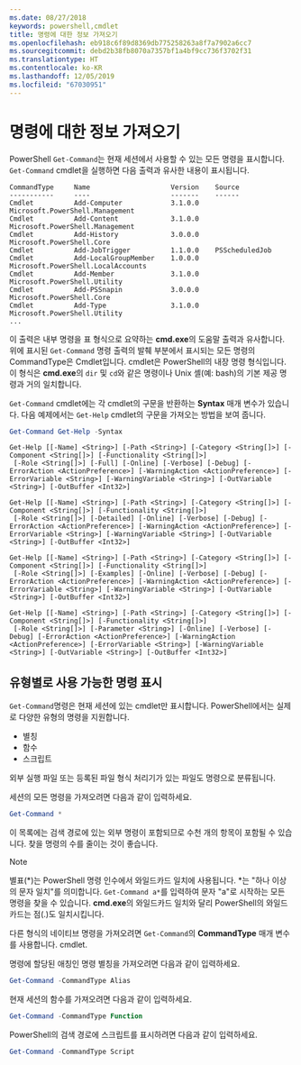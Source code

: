 ```yaml
---
ms.date: 08/27/2018
keywords: powershell,cmdlet
title: 명령에 대한 정보 가져오기
ms.openlocfilehash: eb918c6f89d8369db775258263a8f7a7902a6cc7
ms.sourcegitcommit: debd2b38fb8070a7357bf1a4bf9cc736f3702f31
ms.translationtype: HT
ms.contentlocale: ko-KR
ms.lasthandoff: 12/05/2019
ms.locfileid: "67030951"
---
```

# <a name="getting-information-about-commands"></a>명령에 대한 정보 가져오기

PowerShell `Get-Command`는 현재 세션에서 사용할 수 있는 모든 명령을 표시합니다.
`Get-Command` cmdlet을 실행하면 다음 출력과 유사한 내용이 표시됩니다.

```output
CommandType     Name                    Version    Source
-----------     ----                    -------    ------
Cmdlet          Add-Computer            3.1.0.0    Microsoft.PowerShell.Management
Cmdlet          Add-Content             3.1.0.0    Microsoft.PowerShell.Management
Cmdlet          Add-History             3.0.0.0    Microsoft.PowerShell.Core
Cmdlet          Add-JobTrigger          1.1.0.0    PSScheduledJob
Cmdlet          Add-LocalGroupMember    1.0.0.0    Microsoft.PowerShell.LocalAccounts
Cmdlet          Add-Member              3.1.0.0    Microsoft.PowerShell.Utility
Cmdlet          Add-PSSnapin            3.0.0.0    Microsoft.PowerShell.Core
Cmdlet          Add-Type                3.1.0.0    Microsoft.PowerShell.Utility
...
```

이 출력은 내부 명령을 표 형식으로 요약하는 **cmd.exe**의 도움말 출력과 유사합니다. 위에 표시된 `Get-Command` 명령 출력의 발췌 부분에서 표시되는 모든 명령의 CommandType은 Cmdlet입니다. cmdlet은 PowerShell의 내장 명령 형식입니다. 이 형식은 **cmd.exe**의 `dir` 및 `cd`와 같은 명령이나 Unix 셸(예: bash)의 기본 제공 명령과 거의 일치합니다.

`Get-Command` cmdlet에는 각 cmdlet의 구문을 반환하는 **Syntax** 매개 변수가 있습니다. 다음 예제에서는 `Get-Help` cmdlet의 구문을 가져오는 방법을 보여 줍니다.

```powershell
Get-Command Get-Help -Syntax
```

```output
Get-Help [[-Name] <String>] [-Path <String>] [-Category <String[]>] [-Component <String[]>] [-Functionality <String[]>]
 [-Role <String[]>] [-Full] [-Online] [-Verbose] [-Debug] [-ErrorAction <ActionPreference>] [-WarningAction <ActionPreference>] [-ErrorVariable <String>] [-WarningVariable <String>] [-OutVariable <String>] [-OutBuffer <Int32>]

Get-Help [[-Name] <String>] [-Path <String>] [-Category <String[]>] [-Component <String[]>] [-Functionality <String[]>]
 [-Role <String[]>] [-Detailed] [-Online] [-Verbose] [-Debug] [-ErrorAction <ActionPreference>] [-WarningAction <ActionPreference>] [-ErrorVariable <String>] [-WarningVariable <String>] [-OutVariable <String>] [-OutBuffer <Int32>]

Get-Help [[-Name] <String>] [-Path <String>] [-Category <String[]>] [-Component <String[]>] [-Functionality <String[]>]
 [-Role <String[]>] [-Examples] [-Online] [-Verbose] [-Debug] [-ErrorAction <ActionPreference>] [-WarningAction <ActionPreference>] [-ErrorVariable <String>] [-WarningVariable <String>] [-OutVariable <String>] [-OutBuffer <Int32>]

Get-Help [[-Name] <String>] [-Path <String>] [-Category <String[]>] [-Component <String[]>] [-Functionality <String[]>]
 [-Role <String[]>] [-Parameter <String>] [-Online] [-Verbose] [-Debug] [-ErrorAction <ActionPreference>] [-WarningAction <ActionPreference>] [-ErrorVariable <String>] [-WarningVariable <String>] [-OutVariable <String>] [-OutBuffer <Int32>]
```

## <a name="displaying-available-command-by-type"></a>유형별로 사용 가능한 명령 표시

`Get-Command`명령은 현재 세션에 있는 cmdlet만 표시합니다. PowerShell에서는 실제로 다양한 유형의 명령을 지원합니다.

- 별칭
- 함수
- 스크립트

외부 실행 파일 또는 등록된 파일 형식 처리기가 있는 파일도 명령으로 분류됩니다.

세션의 모든 명령을 가져오려면 다음과 같이 입력하세요.

```powershell
Get-Command *
```

이 목록에는 검색 경로에 있는 외부 명령이 포함되므로 수천 개의 항목이 포함될 수 있습니다.
찾을 명령의 수를 줄이는 것이 좋습니다.

> [!NOTE]
> 별표(\*)는 PowerShell 명령 인수에서 와일드카드 일치에 사용됩니다. \*는 "하나 이상의 문자 일치"를 의미합니다. `Get-Command a*`를 입력하여 문자 "a"로 시작하는 모든 명령을 찾을 수 있습니다. **cmd.exe**의 와일드카드 일치와 달리 PowerShell의 와일드카드는 점(.)도 일치시킵니다.

다른 형식의 네이티브 명령을 가져오려면 `Get-Command`의 **CommandType** 매개 변수를 사용합니다.
cmdlet.

명령에 할당된 애칭인 명령 별칭을 가져오려면 다음과 같이 입력하세요.

```powershell
Get-Command -CommandType Alias
```

현재 세션의 함수를 가져오려면 다음과 같이 입력하세요.

```powershell
Get-Command -CommandType Function
```

PowerShell의 검색 경로에 스크립트를 표시하려면 다음과 같이 입력하세요.

```powershell
Get-Command -CommandType Script
```

